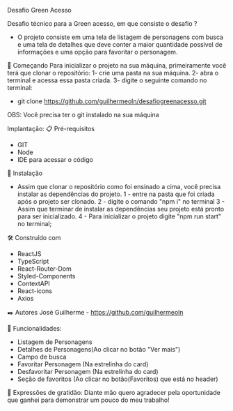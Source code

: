 Desafio Green Acesso

Desafio técnico para a Green acesso, em que consiste o desafio ?

- O projeto consiste em uma tela de listagem de personagens com busca e uma tela de detalhes que deve conter a maior quantidade possível de informações e uma opção para favoritar o personagem.

🚀 Começando
Para inicializar o projeto na sua máquina, primeiramente você terá que clonar o repositório:
1- crie uma pasta na sua máquina.
2- abra o terminal e acessa essa pasta criada.
3- digite o seguinte comando no terminal:

- git clone https://github.com/guilhermeoln/desafiogreenacesso.git

OBS: Você precisa ter o git instalado na sua máquina

Implantação:
📋 Pré-requisitos

- GIT
- Node
- IDE para acessar o código


🔧 Instalação

- Assim que clonar o repositório como foi ensinado a cima, você precisa instalar as dependências do projeto.
  1 - entre na pasta que foi criada após o projeto ser clonado.
  2 - digite o comando "npm i" no terminal
  3 - Assim que terminar de instalar as dependências seu projeto está pronto para ser inicializado.
  4 - Para inicializar o projeto digite "npm run start" no terminal;


🛠️ Construído com

- ReactJS
- TypeScript
- React-Router-Dom
- Styled-Components
- ContextAPI
- React-icons
- Axios

✒️ Autores
José Guilherme - https://github.com/guilhermeoln

🔧 Funcionalidades:

- Listagem de Personagens
- Detalhes de Personagens(Ao clicar no botão "Ver mais")
- Campo de busca
- Favoritar Personagem (Na estrelinha do card)
- Desfavoritar Personagem (Na estrelinha do card)
- Seção de favoritos (Ao clicar no botão(Favoritos) que está no header)

🎁 Expressões de gratidão: 
Diante mão quero agradecer pela oportunidade que ganhei para demonstrar um pouco do meu trabalho!

